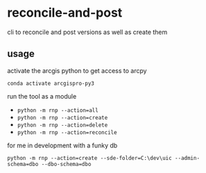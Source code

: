 # reconcile-and-post
cli to reconcile and post versions as well as create them

## usage

activate the arcgis python to get access to arcpy

`conda activate arcgispro-py3`

run the tool as a module

- `python -m rnp --action=all`
- `python -m rnp --action=create`
- `python -m rnp --action=delete`
- `python -m rnp --action=reconcile`


for me in development with a funky db

`python -m rnp --action=create --sde-folder=C:\dev\uic --admin-schema=dbo --dbo-schema=dbo`
